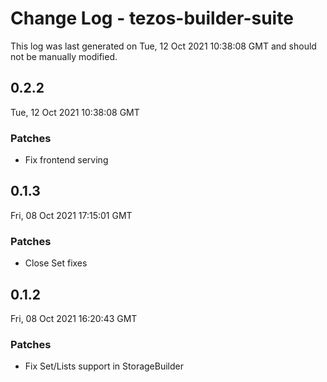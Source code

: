 # Change Log - tezos-builder-suite

This log was last generated on Tue, 12 Oct 2021 10:38:08 GMT and should not be manually modified.

## 0.2.2
Tue, 12 Oct 2021 10:38:08 GMT

### Patches

- Fix frontend serving

## 0.1.3
Fri, 08 Oct 2021 17:15:01 GMT

### Patches

- Close Set fixes

## 0.1.2
Fri, 08 Oct 2021 16:20:43 GMT

### Patches

- Fix Set/Lists support in StorageBuilder

